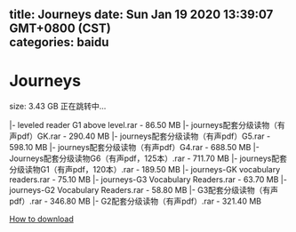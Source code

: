 
title: Journeys
date: Sun Jan 19 2020 13:39:07 GMT+0800 (CST)    
categories: baidu
---

# Journeys
size: 3.43 GB
 正在跳转中...
 
|- leveled reader G1 above level.rar - 86.50 MB
|- journeys配套分级读物（有声pdf）GK.rar - 290.40 MB
|- journeys配套分级读物（有声pdf）G5.rar - 598.10 MB
|- journeys配套分级读物（有声pdf）G4.rar - 688.50 MB
|- Journeys配套分级读物G6（有声pdf，125本）.rar - 711.70 MB
|- journeys配套分级读物G1（有声pdf，120本）.rar - 189.50 MB
|- journeys-GK vocabulary readers.rar - 75.10 MB
|- journeys-G3 Vocabulary Readers.rar - 63.70 MB
|- journeys-G2 Vocabulary Readers.rar - 58.80 MB
|- G3配套分级读物（有声pdf）.rar - 346.80 MB
|- G2配套分级读物（有声pdf）.rar - 321.40 MB

[How to download](https://bpcam.bemobtrk.com/go/2ceec3aa-1ca2-46d6-b9ff-aaa5c184517c?jno=1849)